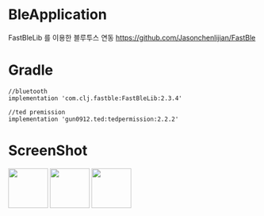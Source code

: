 # BleApplication

FastBleLib 를 이용한 블루투스 연동
https://github.com/Jasonchenlijian/FastBle


# Gradle

    //bluetooth
    implementation 'com.clj.fastble:FastBleLib:2.3.4'

    //ted premission
    implementation 'gun0912.ted:tedpermission:2.2.2'
    
    
# ScreenShot

<div>
<img style="width: 80px; height=auto;" src="https://user-images.githubusercontent.com/6897464/67921901-8d1f4080-fbec-11e9-85f4-4744c7263308.jpg"/>
<img style="width: 80px; height=auto;" src="https://user-images.githubusercontent.com/6897464/67921902-8db7d700-fbec-11e9-8d94-78710577508c.jpg"/>
<img style="width: 80px; height=auto;" src="https://user-images.githubusercontent.com/6897464/67921903-8ee90400-fbec-11e9-8e04-83f7dd4876c6.jpg"/>
</div>

